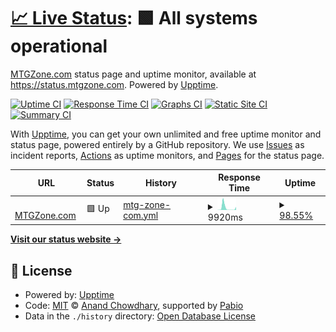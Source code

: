 # [📈 Live Status](https://status.mtgzone.com): <!--live status--> **🟩 All systems operational**

[MTGZone.com](https://mtgzone.com) status page and uptime monitor, available at https://status.mtgzone.com. Powered by [Upptime](https://github.com/upptime/upptime).

[![Uptime CI](https://github.com/andrewgioia/mtgzone-status/workflows/Uptime%20CI/badge.svg)](https://github.com/andrewgioia/mtgzone-status/actions?query=workflow%3A%22Uptime+CI%22)
[![Response Time CI](https://github.com/andrewgioia/mtgzone-status/workflows/Response%20Time%20CI/badge.svg)](https://github.com/andrewgioia/mtgzone-status/actions?query=workflow%3A%22Response+Time+CI%22)
[![Graphs CI](https://github.com/andrewgioia/mtgzone-status/workflows/Graphs%20CI/badge.svg)](https://github.com/andrewgioia/mtgzone-status/actions?query=workflow%3A%22Graphs+CI%22)
[![Static Site CI](https://github.com/andrewgioia/mtgzone-status/workflows/Static%20Site%20CI/badge.svg)](https://github.com/andrewgioia/mtgzone-status/actions?query=workflow%3A%22Static+Site+CI%22)
[![Summary CI](https://github.com/andrewgioia/mtgzone-status/workflows/Summary%20CI/badge.svg)](https://github.com/andrewgioia/mtgzone-status/actions?query=workflow%3A%22Summary+CI%22)

With [Upptime](https://upptime.js.org), you can get your own unlimited and free uptime monitor and status page, powered entirely by a GitHub repository. We use [Issues](https://github.com/andrewgioia/mtgzone-status/issues) as incident reports, [Actions](https://github.com/andrewgioia/mtgzone-status/actions) as uptime monitors, and [Pages](https://status.mtgzone.com) for the status page.

<!--start: status pages-->
<!-- This summary is generated by Upptime (https://github.com/upptime/upptime) -->
<!-- Do not edit this manually, your changes will be overwritten -->
<!-- prettier-ignore -->
| URL | Status | History | Response Time | Uptime |
| --- | ------ | ------- | ------------- | ------ |
| <img alt="" src="https://icons.duckduckgo.com/ip3/www.mtgzone.com.ico" height="13"> [MTGZone.com](https://www.mtgzone.com) | 🟩 Up | [mtg-zone-com.yml](https://github.com/andrewgioia/mtgzone-status/commits/HEAD/history/mtg-zone-com.yml) | <details><summary><img alt="Response time graph" src="./graphs/mtg-zone-com/response-time-week.png" height="20"> 9920ms</summary><br><a href="https://status.mtgzone.com/history/mtg-zone-com"><img alt="Response time 1373" src="https://img.shields.io/endpoint?url=https%3A%2F%2Fraw.githubusercontent.com%2Fandrewgioia%2Fmtgzone-status%2FHEAD%2Fapi%2Fmtg-zone-com%2Fresponse-time.json"></a><br><a href="https://status.mtgzone.com/history/mtg-zone-com"><img alt="24-hour response time 19426" src="https://img.shields.io/endpoint?url=https%3A%2F%2Fraw.githubusercontent.com%2Fandrewgioia%2Fmtgzone-status%2FHEAD%2Fapi%2Fmtg-zone-com%2Fresponse-time-day.json"></a><br><a href="https://status.mtgzone.com/history/mtg-zone-com"><img alt="7-day response time 9920" src="https://img.shields.io/endpoint?url=https%3A%2F%2Fraw.githubusercontent.com%2Fandrewgioia%2Fmtgzone-status%2FHEAD%2Fapi%2Fmtg-zone-com%2Fresponse-time-week.json"></a><br><a href="https://status.mtgzone.com/history/mtg-zone-com"><img alt="30-day response time 3442" src="https://img.shields.io/endpoint?url=https%3A%2F%2Fraw.githubusercontent.com%2Fandrewgioia%2Fmtgzone-status%2FHEAD%2Fapi%2Fmtg-zone-com%2Fresponse-time-month.json"></a><br><a href="https://status.mtgzone.com/history/mtg-zone-com"><img alt="1-year response time 1473" src="https://img.shields.io/endpoint?url=https%3A%2F%2Fraw.githubusercontent.com%2Fandrewgioia%2Fmtgzone-status%2FHEAD%2Fapi%2Fmtg-zone-com%2Fresponse-time-year.json"></a></details> | <details><summary><a href="https://status.mtgzone.com/history/mtg-zone-com">98.55%</a></summary><a href="https://status.mtgzone.com/history/mtg-zone-com"><img alt="All-time uptime 99.37%" src="https://img.shields.io/endpoint?url=https%3A%2F%2Fraw.githubusercontent.com%2Fandrewgioia%2Fmtgzone-status%2FHEAD%2Fapi%2Fmtg-zone-com%2Fuptime.json"></a><br><a href="https://status.mtgzone.com/history/mtg-zone-com"><img alt="24-hour uptime 91.17%" src="https://img.shields.io/endpoint?url=https%3A%2F%2Fraw.githubusercontent.com%2Fandrewgioia%2Fmtgzone-status%2FHEAD%2Fapi%2Fmtg-zone-com%2Fuptime-day.json"></a><br><a href="https://status.mtgzone.com/history/mtg-zone-com"><img alt="7-day uptime 98.55%" src="https://img.shields.io/endpoint?url=https%3A%2F%2Fraw.githubusercontent.com%2Fandrewgioia%2Fmtgzone-status%2FHEAD%2Fapi%2Fmtg-zone-com%2Fuptime-week.json"></a><br><a href="https://status.mtgzone.com/history/mtg-zone-com"><img alt="30-day uptime 97.63%" src="https://img.shields.io/endpoint?url=https%3A%2F%2Fraw.githubusercontent.com%2Fandrewgioia%2Fmtgzone-status%2FHEAD%2Fapi%2Fmtg-zone-com%2Fuptime-month.json"></a><br><a href="https://status.mtgzone.com/history/mtg-zone-com"><img alt="1-year uptime 99.24%" src="https://img.shields.io/endpoint?url=https%3A%2F%2Fraw.githubusercontent.com%2Fandrewgioia%2Fmtgzone-status%2FHEAD%2Fapi%2Fmtg-zone-com%2Fuptime-year.json"></a></details>

<!--end: status pages-->

[**Visit our status website →**](https://status.mtgzone.com)

## 📄 License

- Powered by: [Upptime](https://github.com/upptime/upptime)
- Code: [MIT](./LICENSE) © [Anand Chowdhary](https://anandchowdhary.com), supported by [Pabio](https://pabio.com)
- Data in the `./history` directory: [Open Database License](https://opendatacommons.org/licenses/odbl/1-0/)
